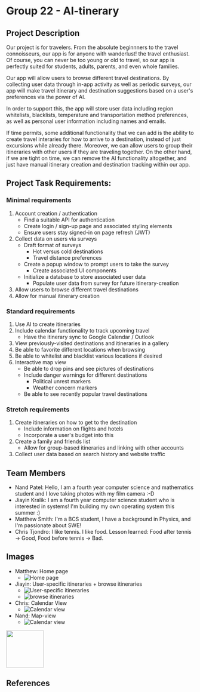 # Group 22 - AI-tinerary

## Project Description

Our project is for travelers. From the absolute beginnners to the travel connoisseurs, our app is for anyone with wanderlust! the travel enthusiast. Of course, you can never be too young or old to travel, so our app is perfectly suited for students, adults, parents, and even whole families.

Our app will allow users to browse different travel destinations. By collecting user data through in-app activity as well as periodic surveys, our app will make travel itinerary and destination suggestions based on a user's preferences via the power of AI.

In order to support this, the app will store user data including region whitelists, blacklists, temperature and transportation method preferences, as well as personal user information including names and emails.

If time permits, some additional functionality that we can add is the ability to create travel interaries for how to arrive to a destination, instead of just excursions while already there. Moreover, we can allow users to group their itineraries with other users if they are traveling together. On the other hand, if we are tight on time, we can remove the AI functionality altogether, and just have manual itinerary creation and destination tracking within our app.


## Project Task Requirements:


### Minimal requirements
1. Account creation / authentication
    - Find a suitable API for authentication
    - Create login / sign-up page and associated styling elements
    - Ensure users stay signed-in on page refresh (JWT)
2. Collect data on users via surveys
    - Draft format of surveys
      - Hot versus cold destinations
      - Travel distance preferences
    - Create a popup window to prompt users to take the survey
      - Create associated UI components
    - Initialize a database to store associated user data
      - Populate user data from survey for future itinerary-creation
3. Allow users to browse different travel destinations
4. Allow for manual itinerary creation

### Standard requirements
1. Use AI to create itineraries
2. Include calendar functionality to track upcoming travel
    - Have the itinerary sync to Google Calendar / Outlook
3. View previously-visited destinations and itineraries in a gallery
4. Be able to favorite different locations when browsing
5. Be able to whitelist and blacklist various locations if desired
6. Interactive map view
    - Be able to drop pins and see pictures of destinations
    - Include danger warnings for different destinations
      - Political unrest markers
      - Weather concern markers
    - Be able to see recently popular travel destinations

### Stretch requirements

1. Create itineraries on how to get to the destination
    - Include information on flights and hotels
    - Incorporate a user's budget into this
2. Create a family and friends list
    - Allow for group-based itineraries and linking with other accounts
3. Collect user data based on search history and website traffic

## Team Members

- Nand Patel: Hello, I am a fourth year computer science and mathematics student and I love taking photos with my film camera :-D
- Jiayin Kralik: I am a fourth year computer science student who is interested in systems! I'm building my own operating system this summer :)
- Matthew Smith: I'm a BCS student, I have a background in Physics, and I'm passionate about SWE!
- Chris Tjondro: I like tennis. I like food. Lesson learned: Food after tennis -> Good, Food before tennis -> Bad. 

## Images

- Matthew: Home page
  - ![Home page](./images/home-page.jpeg)
- Jiayin: User-specific itineraries + browse itineraries
  - ![User-specific itineraries](./images/1.png)
  - ![browse itineraries](./images/2.png)
- Chris: Calendar View
  - ![Calendar view](./images/AItinerary-CalendarView.jpg)
- Nand: Map-view
  - ![Calendar view](./images/map-view.jpeg)

<img src ="images/test.png" width="100px">

## References
